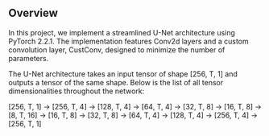 ## Overview
In this project, we implement a streamlined U-Net architecture using PyTorch 2.2.1. The implementation features Conv2d layers and a custom convolution layer, CustConv, designed to minimize the number of parameters.

The U-Net architecture takes an input tensor of shape [256, T, 1] and outputs a tensor of the same shape. Below is the list of all tensor dimensionalities throughout the network:

[256, T, 1] → [256, T, 4] → [128, T, 4] → [64, T, 4] → [32, T, 8] → [16, T, 8] → [8, T, 16] → [16, T, 8] → [32, T, 8] → [64, T, 4] → [128, T, 4] → [256, T, 4] → [256, T, 1]
